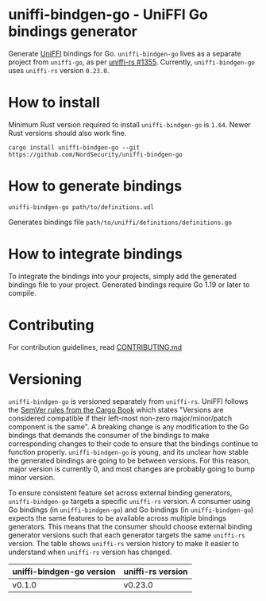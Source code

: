 # uniffi-bindgen-go - UniFFI Go bindings generator

Generate [UniFFI](https://github.com/mozilla/uniffi-rs) bindings for Go. `uniffi-bindgen-go` lives
as a separate project from `uniffi-go`, as per
[uniffi-rs #1355](https://github.com/mozilla/uniffi-rs/issues/1355). Currently, `uniffi-bindgen-go`
uses `uniffi-rs` version `0.23.0`.

# How to install

Minimum Rust version required to install `uniffi-bindgen-go` is `1.64`.
Newer Rust versions should also work fine.

```
cargo install uniffi-bindgen-go --git https://github.com/NordSecurity/uniffi-bindgen-go
```

# How to generate bindings

```
uniffi-bindgen-go path/to/definitions.udl
```
Generates bindings file `path/to/uniffi/definitions/definitions.go`

# How to integrate bindings

To integrate the bindings into your projects, simply add the generated bindings file to your project.
Generated bindings require Go 1.19 or later to compile.

# Contributing

For contribution guidelines, read [CONTRIBUTING.md](CONTRIBUTING.md)

# Versioning

`uniffi-bindgen-go` is versioned separately from `uniffi-rs`. UniFFI follows the [SemVer rules from
the Cargo Book](https://doc.rust-lang.org/cargo/reference/resolver.html#semver-compatibility)
which states "Versions are considered compatible if their left-most non-zero
major/minor/patch component is the same". A breaking change is any modification to the Go bindings
that demands the consumer of the bindings to make corresponding changes to their code to ensure that
the bindings continue to function properly. `uniffi-bindgen-go` is young, and its unclear how stable
the generated bindings are going to be between versions. For this reason, major version is currently
0, and most changes are probably going to bump minor version.

To ensure consistent feature set across external binding generators, `uniffi-bindgen-go` targets
a specific `uniffi-rs` version. A consumer using Go bindings (in `uniffi-bindgen-go`) and Go
bindings (in `uniffi-bindgen-go`) expects the same features to be available across multiple bindings
generators. This means that the consumer should choose external binding generator versions such that
each generator targets the same `uniffi-rs` version. The table shows `uniffi-rs` version history
to make it easier to understand when `uniffi-rs` version has changed.

| uniffi-bindgen-go version                | uniffi-rs version                                |
|------------------------------------------|--------------------------------------------------|
| v0.1.0                                   | v0.23.0                                          |
